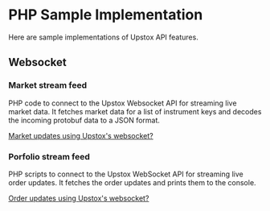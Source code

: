 # PHP Sample Implementation

Here are sample implementations of Upstox API features.

## Websocket

### Market stream feed

PHP code to connect to the Upstox Websocket API for streaming live market data. It fetches market data for a list of instrument keys and decodes the incoming protobuf data to a JSON format.

[Market updates using Upstox's websocket?](websocket/market_data/README.md)

### Porfolio stream feed

PHP scripts to connect to the Upstox WebSocket API for streaming live order updates. It fetches the order updates and prints them to the console.

[Order updates using Upstox's websocket?](websocket/order_updates/README.md)